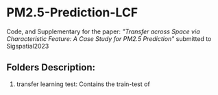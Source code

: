 # PM2.5-Prediction-LCF
Code, and Supplementary for the paper: _"Transfer across Space via Characteristic Feature: A Case Study for PM2.5 Prediction"_ submitted to Sigspatial2023

## Folders Description:
1. transfer learning test: Contains the train-test of 
